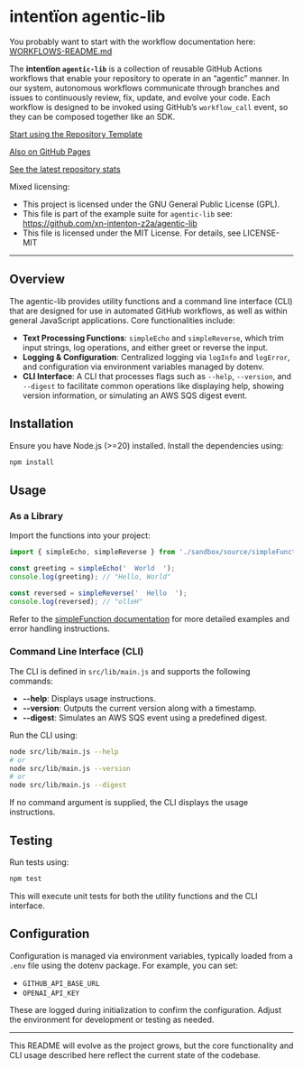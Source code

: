 # intentïon agentic-lib

You probably want to start with the workflow documentation here: [WORKFLOWS-README.md](https://github.com/xn-intenton-z2a/agentic-lib/blob/main/WORKFLOWS-README.md)

The **intentïon `agentic-lib`** is a collection of reusable GitHub Actions workflows that enable your repository to operate in an “agentic” manner. In our system, autonomous workflows communicate through branches and issues to continuously review, fix, update, and evolve your code. Each workflow is designed to be invoked using GitHub’s `workflow_call` event, so they can be composed together like an SDK.

[Start using the Repository Template](https://github.com/xn-intenton-z2a/repository0)

[Also on GitHub Pages](https://xn-intenton-z2a.github.io/agentic-lib/index.html)

[See the latest repository stats](https://xn-intenton-z2a.github.io/agentic-lib/latest.html)

Mixed licensing:
* This project is licensed under the GNU General Public License (GPL).
* This file is part of the example suite for `agentic-lib` see: https://github.com/xn-intenton-z2a/agentic-lib
* This file is licensed under the MIT License. For details, see LICENSE-MIT

---

## Overview

The agentic-lib provides utility functions and a command line interface (CLI) that are designed for use in automated GitHub workflows, as well as within general JavaScript applications. Core functionalities include:

- **Text Processing Functions**: `simpleEcho` and `simpleReverse`, which trim input strings, log operations, and either greet or reverse the input.
- **Logging & Configuration**: Centralized logging via `logInfo` and `logError`, and configuration via environment variables managed by dotenv.
- **CLI Interface**: A CLI that processes flags such as `--help`, `--version`, and `--digest` to facilitate common operations like displaying help, showing version information, or simulating an AWS SQS digest event.

## Installation

Ensure you have Node.js (>=20) installed. Install the dependencies using:

```bash
npm install
```

## Usage

### As a Library

Import the functions into your project:

```js
import { simpleEcho, simpleReverse } from './sandbox/source/simpleFunction.js';

const greeting = simpleEcho('  World  ');
console.log(greeting); // "Hello, World"

const reversed = simpleReverse('  Hello  ');
console.log(reversed); // "olleH"
```

Refer to the [simpleFunction documentation](./docs/simpleFunction.md) for more detailed examples and error handling instructions.

### Command Line Interface (CLI)

The CLI is defined in `src/lib/main.js` and supports the following commands:

- **--help**: Displays usage instructions.
- **--version**: Outputs the current version along with a timestamp.
- **--digest**: Simulates an AWS SQS event using a predefined digest. 

Run the CLI using:

```bash
node src/lib/main.js --help
# or
node src/lib/main.js --version
# or
node src/lib/main.js --digest
```

If no command argument is supplied, the CLI displays the usage instructions.

## Testing

Run tests using:

```bash
npm test
```

This will execute unit tests for both the utility functions and the CLI interface.

## Configuration

Configuration is managed via environment variables, typically loaded from a `.env` file using the dotenv package. For example, you can set:

- `GITHUB_API_BASE_URL`
- `OPENAI_API_KEY`

These are logged during initialization to confirm the configuration. Adjust the environment for development or testing as needed.

---

This README will evolve as the project grows, but the core functionality and CLI usage described here reflect the current state of the codebase.